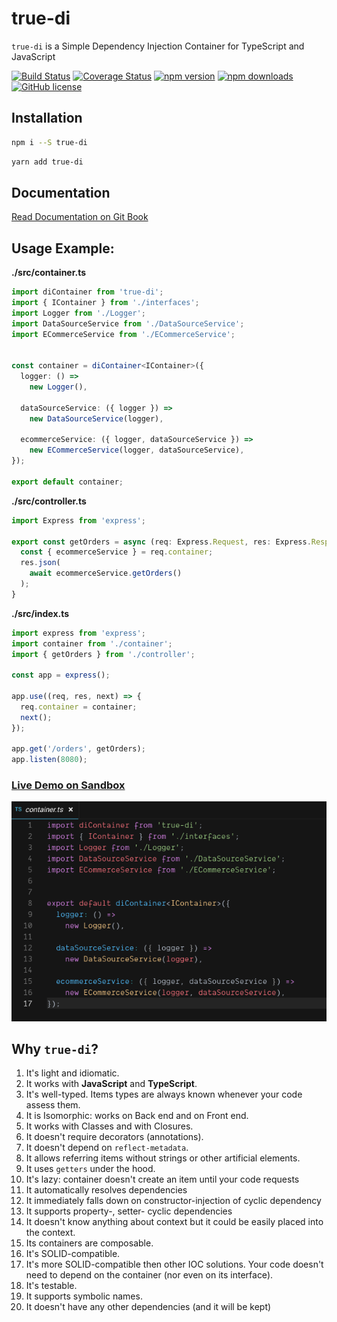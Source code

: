 # true-di

`true-di` is a Simple Dependency Injection Container for TypeScript and JavaScript

[![Build Status](https://travis-ci.org/DScheglov/true-di.svg?branch=master)](https://travis-ci.org/DScheglov/true-di) [![Coverage Status](https://coveralls.io/repos/github/DScheglov/true-di/badge.svg?branch=master)](https://coveralls.io/github/DScheglov/true-di?branch=master) [![npm version](https://img.shields.io/npm/v/true-di.svg?style=flat-square)](https://www.npmjs.com/package/true-di) [![npm downloads](https://img.shields.io/npm/dm/true-di.svg?style=flat-square)](https://www.npmjs.com/package/true-di) [![GitHub license](https://img.shields.io/badge/license-MIT-blue.svg)](https://github.com/DScheglov/true-di/blob/master/LICENSE)

## Installation

```bash
npm i --S true-di
```

```bash
yarn add true-di
```

## Documentation

[Read Documentation on Git Book](https://dscheglov.gitbook.io/true-di/)

## Usage Example:

**./src/container.ts**

```typescript
import diContainer from 'true-di';
import { IContainer } from './interfaces';
import Logger from './Logger';
import DataSourceService from './DataSourceService';
import ECommerceService from './ECommerceService';


const container = diContainer<IContainer>({
  logger: () =>
    new Logger(),

  dataSourceService: ({ logger }) => 
    new DataSourceService(logger),

  ecommerceService: ({ logger, dataSourceService }) =>
    new ECommerceService(logger, dataSourceService),
});

export default container;
```

**./src/controller.ts**

```typescript
import Express from 'express';

export const getOrders = async (req: Express.Request, res: Express.Response) => {
  const { ecommerceService } = req.container;
  res.json(
    await ecommerceService.getOrders()
  );
}
```

**./src/index.ts**

```typescript
import express from 'express';
import container from './container';
import { getOrders } from './controller';

const app = express();

app.use((req, res, next) => {
  req.container = container;
  next();
});

app.get('/orders', getOrders);
app.listen(8080);
```

### [Live Demo on Sandbox](https://codesandbox.io/s/github/DScheglov/true-di/tree/examples/getting-started?fontsize=14&hidenavigation=1&initialpath=%2Forders&module=%2Fsrc%2Fcontainer.ts&theme=dark)

![Live Demo Preview](./docs/assets/image.png)

## Why `true-di`?

1. It's light and idiomatic.
1. It works with **JavaScript** and **TypeScript**.
1. It's well-typed. Items types are always known whenever your code assess them.
1. It is Isomorphic: works on Back end and on Front end.
1. It works with Classes and with Closures.
1. It doesn't require decorators (annotations).
1. It doesn't depend on `reflect-metadata`.
1. It allows referring items without strings or other artificial elements.
1. It uses `getters` under the hood.
1. It's lazy: container doesn't create an item until your code requests
1. It automatically resolves dependencies
1. It immediately falls down on constructor-injection of cyclic dependency
1. It supports property-, setter- cyclic dependencies
1. It doesn't know anything about context but it could be easily placed into the context.
1. Its containers are composable.
1. It's SOLID-compatible.
1. It's more SOLID-compatible then other IOC solutions. Your code doesn't need to depend on the container (nor even on its interface).
1. It's testable.
1. It supports symbolic names.
1. It doesn't have any other dependencies (and it will be kept)
